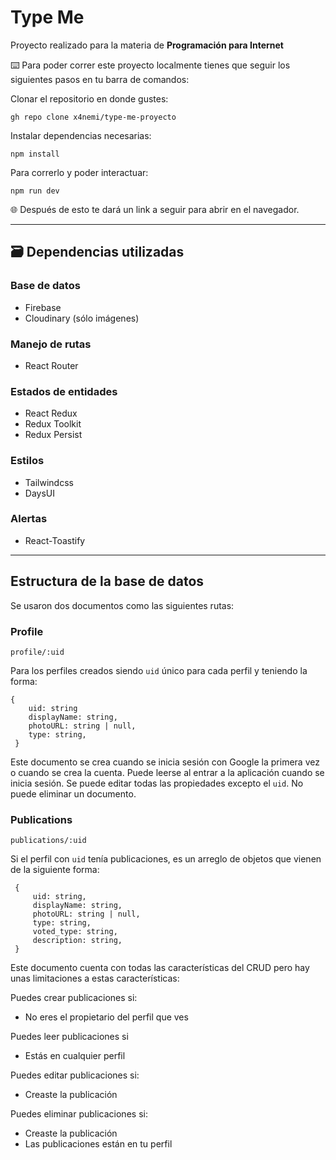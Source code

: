 # Type Me

Proyecto realizado para la materia de **Programación para Internet**

⌨️ Para poder correr este proyecto localmente tienes que seguir los siguientes pasos en tu barra de comandos:

Clonar el repositorio en donde gustes:

`gh repo clone x4nemi/type-me-proyecto`

Instalar dependencias necesarias:

`npm install`

Para correrlo y poder interactuar:

`npm run dev`

🌐 Después de esto te dará un link a seguir para abrir en el navegador. 

---

## 🗃 Dependencias utilizadas

### Base de datos

  - Firebase
  - Cloudinary (sólo imágenes)

### Manejo de rutas

  - React Router

### Estados de entidades

  - React Redux
  - Redux Toolkit
  - Redux Persist

### Estilos

  - Tailwindcss
  - DaysUI

### Alertas

  - React-Toastify

---

## Estructura de la base de datos
Se usaron dos documentos como las siguientes rutas:

### Profile
`profile/:uid`

Para los perfiles creados siendo `uid` único para cada perfil y teniendo la forma:
  ```
  {
      uid: string
      displayName: string,
      photoURL: string | null,
      type: string,
   }
  ```
Este documento se crea cuando se inicia sesión con Google la primera vez o cuando se crea la cuenta. Puede leerse al entrar a la aplicación cuando se inicia sesión. 
Se puede editar todas las propiedades excepto el `uid`. No puede eliminar un documento.


### Publications
`publications/:uid`

Si el perfil con `uid` tenía publicaciones, es un arreglo de objetos que vienen de la siguiente forma:

  ```
   {
       uid: string,
       displayName: string,
       photoURL: string | null,
       type: string,
       voted_type: string,
       description: string,
   }           
  ```
  
Este documento cuenta con todas las características del CRUD pero hay unas limitaciones a estas características:
    
Puedes crear publicaciones si:
    
  - No eres el propietario del perfil que ves
 
Puedes leer publicaciones si
    
  - Estás en cualquier perfil
 
Puedes editar publicaciones si:

  - Creaste la publicación
    
Puedes eliminar publicaciones si:

  - Creaste la publicación
  - Las publicaciones están en tu perfil
